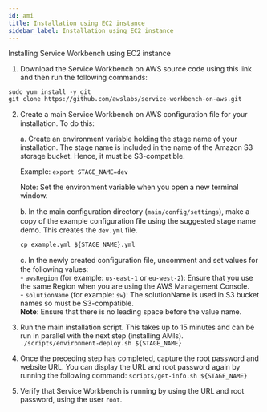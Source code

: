 ```yaml
---
id: ami
title: Installation using EC2 instance
sidebar_label: Installation using EC2 instance
---
```



Installing Service Workbench using EC2 instance

1. Download the Service Workbench on AWS source code using this link and then run the following commands:
```
sudo yum install -y git
git clone https://github.com/awslabs/service-workbench-on-aws.git
```

2. Create a main Service Workbench on AWS conﬁguration ﬁle for your installation. To do this:

      a. Create an environment variable holding the stage name of your installation. The stage name is included in the name of the Amazon S3 storage bucket. Hence, it must be S3-compatible.
      
      Example:
      `export STAGE_NAME=dev`

      Note: Set the environment variable when you open a new terminal window.

      b. In the main conﬁguration directory (`main/config/settings`), make a copy of the example conﬁguration ﬁle using the suggested stage name demo. This creates the `dev.yml` file.
      
      `cp example.yml ${STAGE_NAME}.yml`
   
      c. In the newly created conﬁguration ﬁle, uncomment and set values for the following values:<br />
             - `awsRegion` (for example: `us-east-1` or `eu-west-2`): Ensure that you use the same Region when you are using the AWS Management Console.<br />
             - `solutionName` (for example: `sw`): The solutionName is used in S3 bucket names so must be S3-compatible.<br />
             **Note**: Ensure that there is no leading space before the value name.

3. Run the main installation script. This takes up to 15 minutes and can be run in parallel with the next step (installing AMIs).
`./scripts/environment-deploy.sh ${STAGE_NAME}`
4. Once the preceding step has completed, capture the root password and website URL. You can display the URL and root password again by running the following command:
`scripts/get-info.sh ${STAGE_NAME}`
5. Verify that Service Workbench is running by using the URL and root password, using the user `root`.

